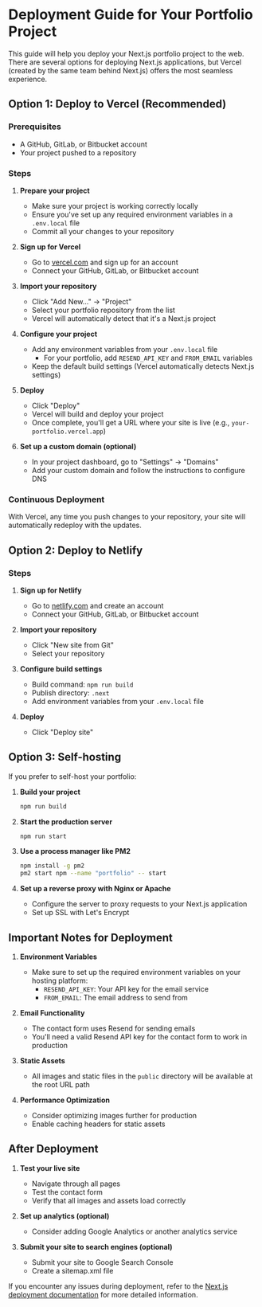 # Deployment Guide for Your Portfolio Project

This guide will help you deploy your Next.js portfolio project to the web. There are several options for deploying Next.js applications, but Vercel (created by the same team behind Next.js) offers the most seamless experience.

## Option 1: Deploy to Vercel (Recommended)

### Prerequisites
- A GitHub, GitLab, or Bitbucket account
- Your project pushed to a repository

### Steps

1. **Prepare your project**
   - Make sure your project is working correctly locally
   - Ensure you've set up any required environment variables in a `.env.local` file
   - Commit all your changes to your repository

2. **Sign up for Vercel**
   - Go to [vercel.com](https://vercel.com) and sign up for an account
   - Connect your GitHub, GitLab, or Bitbucket account

3. **Import your repository**
   - Click "Add New..." → "Project"
   - Select your portfolio repository from the list
   - Vercel will automatically detect that it's a Next.js project

4. **Configure your project**
   - Add any environment variables from your `.env.local` file
     - For your portfolio, add `RESEND_API_KEY` and `FROM_EMAIL` variables
   - Keep the default build settings (Vercel automatically detects Next.js settings)

5. **Deploy**
   - Click "Deploy"
   - Vercel will build and deploy your project
   - Once complete, you'll get a URL where your site is live (e.g., `your-portfolio.vercel.app`)

6. **Set up a custom domain (optional)**
   - In your project dashboard, go to "Settings" → "Domains"
   - Add your custom domain and follow the instructions to configure DNS

### Continuous Deployment

With Vercel, any time you push changes to your repository, your site will automatically redeploy with the updates.

## Option 2: Deploy to Netlify

### Steps

1. **Sign up for Netlify**
   - Go to [netlify.com](https://netlify.com) and create an account
   - Connect your GitHub, GitLab, or Bitbucket account

2. **Import your repository**
   - Click "New site from Git"
   - Select your repository

3. **Configure build settings**
   - Build command: `npm run build`
   - Publish directory: `.next`
   - Add environment variables from your `.env.local` file

4. **Deploy**
   - Click "Deploy site"

## Option 3: Self-hosting

If you prefer to self-host your portfolio:

1. **Build your project**
   ```bash
   npm run build
   ```

2. **Start the production server**
   ```bash
   npm run start
   ```

3. **Use a process manager like PM2**
   ```bash
   npm install -g pm2
   pm2 start npm --name "portfolio" -- start
   ```

4. **Set up a reverse proxy with Nginx or Apache**
   - Configure the server to proxy requests to your Next.js application
   - Set up SSL with Let's Encrypt

## Important Notes for Deployment

1. **Environment Variables**
   - Make sure to set up the required environment variables on your hosting platform:
     - `RESEND_API_KEY`: Your API key for the email service
     - `FROM_EMAIL`: The email address to send from

2. **Email Functionality**
   - The contact form uses Resend for sending emails
   - You'll need a valid Resend API key for the contact form to work in production

3. **Static Assets**
   - All images and static files in the `public` directory will be available at the root URL path

4. **Performance Optimization**
   - Consider optimizing images further for production
   - Enable caching headers for static assets

## After Deployment

1. **Test your live site**
   - Navigate through all pages
   - Test the contact form
   - Verify that all images and assets load correctly

2. **Set up analytics (optional)**
   - Consider adding Google Analytics or another analytics service

3. **Submit your site to search engines (optional)**
   - Submit your site to Google Search Console
   - Create a sitemap.xml file

If you encounter any issues during deployment, refer to the [Next.js deployment documentation](https://nextjs.org/docs/deployment) for more detailed information.